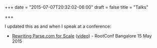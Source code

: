 +++
date = "2015-07-07T20:32:02-06:00"
draft = false
title = "Talks"

+++

I updated this as and when I speak at a conference:

* [Rewriting Parse.com for Scale](https://speakerdeck.com/sheki/rewriting-parse-dot-com) ([video](https://www.youtube.com/watch?v=YXAwSHYdOqc)) - RootConf Bangalore 15 May 2015
